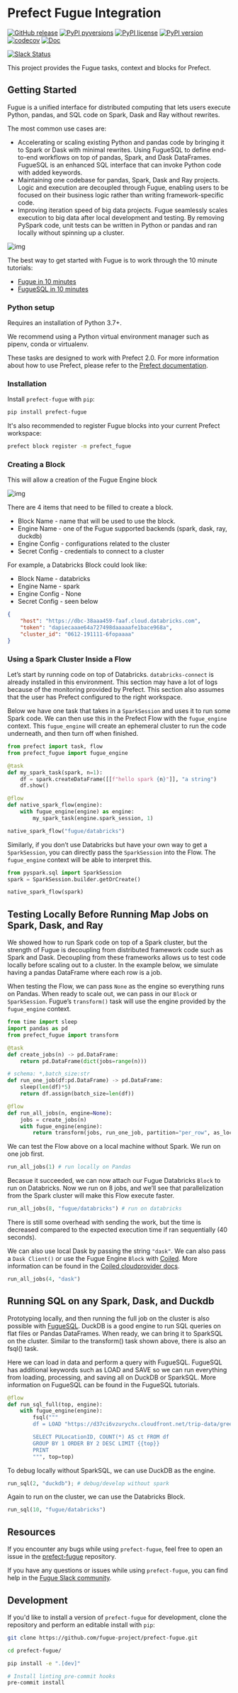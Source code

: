 # Prefect Fugue Integration

[![GitHub release](https://img.shields.io/github/release/fugue-project/prefect-fugue.svg)](https://GitHub.com/fugue-project/prefect-fugue)
[![PyPI pyversions](https://img.shields.io/pypi/pyversions/prefect-fugue.svg)](https://pypi.python.org/pypi/prefect-fugue/)
[![PyPI license](https://img.shields.io/pypi/l/prefect-fugue.svg)](https://pypi.python.org/pypi/prefect-fugue/)
[![PyPI version](https://badge.fury.io/py/prefect-fugue.svg)](https://pypi.python.org/pypi/prefect-fugue/)
[![codecov](https://codecov.io/gh/fugue-project/prefect-fugue/branch/master/graph/badge.svg?token=J4UB06GWO1)](https://codecov.io/gh/fugue-project/prefect-fugue)
[![Doc](https://readthedocs.org/projects/prefect-fugue/badge)](https://prefect-fugue.readthedocs.org)

[![Slack Status](https://img.shields.io/badge/slack-join_chat-white.svg?logo=slack&style=social)](http://slack.fugue.ai)


This project provides the Fugue tasks, context and blocks for Prefect.

## Getting Started

Fugue is a unified interface for distributed computing that lets users execute Python, pandas, and SQL code on Spark, Dask and Ray without rewrites.

The most common use cases are:

* Accelerating or scaling existing Python and pandas code by bringing it to Spark or Dask with minimal rewrites.
Using FugueSQL to define end-to-end workflows on top of pandas, Spark, and Dask DataFrames. FugueSQL is an enhanced SQL interface that can invoke Python code with added keywords.
* Maintaining one codebase for pandas, Spark, Dask and Ray projects. Logic and execution are decoupled through Fugue, enabling users to be focused on their business logic rather than writing framework-specific code.
* Improving iteration speed of big data projects. Fugue seamlessly scales execution to big data after local development and testing. By removing PySpark code, unit tests can be written in Python or pandas and ran locally without spinning up a cluster.

![img](docs/img/fugue.png)

The best way to get started with Fugue is to work through the 10 minute tutorials:

* [Fugue in 10 minutes](https://fugue-tutorials.readthedocs.io/tutorials/quick_look/ten_minutes.html)
* [FugueSQL in 10 minutes](https://fugue-tutorials.readthedocs.io/tutorials/quick_look/ten_minutes_sql.html)

### Python setup

Requires an installation of Python 3.7+.

We recommend using a Python virtual environment manager such as pipenv, conda or virtualenv.

These tasks are designed to work with Prefect 2.0. For more information about how to use Prefect, please refer to the [Prefect documentation](https://orion-docs.prefect.io/).

### Installation

Install `prefect-fugue` with `pip`:

```bash
pip install prefect-fugue
```

It's also recommended to register Fugue blocks into your current Prefect workspace:

```bash
prefect block register -m prefect_fugue
```

### Creating a Block

This will allow a creation of the Fugue Engine block

![img](https://fugue-tutorials.readthedocs.io/_images/prefect_fugue_block.png)

There are 4 items that need to be filled to create a block.

* Block Name - name that will be used to use the block.
* Engine Name - one of the Fugue supported backends (spark, dask, ray, duckdb)
* Engine Config - configurations related to the cluster
* Secret Config - credentials to connect to a cluster

For example, a Databricks Block could look like:

* Block Name - databricks
* Engine Name - spark
* Engine Config - None
* Secret Config - seen below

```json
{
    "host": "https://dbc-38aaa459-faaf.cloud.databricks.com",
    "token": "dapiecaaae64a727498daaaaafe1bace968a",
    "cluster_id": "0612-191111-6fopaaaa"
}
```

### Using a Spark Cluster Inside a Flow

Let’s start by running code on top of Databricks. `databricks-connect` is already installed in this environment. This section may have a lot of logs because of the monitoring provided by Prefect. This section also assumes that the user has Prefect configured to the right workspace.

Below we have one task that takes in a `SparkSession` and uses it to run some Spark code. We can then use this in the Prefect Flow with the `fugue_engine` context. This `fugue_engine` will create an ephemeral cluster to run the code underneath, and then turn off when finished.

```python
from prefect import task, flow
from prefect_fugue import fugue_engine

@task
def my_spark_task(spark, n=1):
    df = spark.createDataFrame([[f"hello spark {n}"]], "a string")
    df.show()

@flow
def native_spark_flow(engine):
    with fugue_engine(engine) as engine:
        my_spark_task(engine.spark_session, 1)

native_spark_flow("fugue/databricks")
```

Similarly, if you don’t use Databricks but have your own way to get a `SparkSession`, you can directly pass the `SparkSession` into the Flow. The `fugue_engine` context will be able to interpret this.

```python
from pyspark.sql import SparkSession
spark = SparkSession.builder.getOrCreate()

native_spark_flow(spark)
```

## Testing Locally Before Running Map Jobs on Spark, Dask, and Ray 

We showed how to run Spark code on top of a Spark cluster, but the strength of Fugue is decoupling from distributed framework code such as Spark and Dask. Decoupling from these frameworks allows us to test code locally before scaling out to a cluster. In the example below, we simulate having a pandas DataFrame where each row is a job.

When testing the Flow, we can pass `None` as the engine so everything runs on Pandas. When ready to scale out, we can pass in our `Block` or `SparkSession`. Fugue’s `transform()` task will use the engine provided by the `fugue_engine` context.

```python
from time import sleep
import pandas as pd
from prefect_fugue import transform

@task
def create_jobs(n) -> pd.DataFrame:
    return pd.DataFrame(dict(jobs=range(n)))

# schema: *,batch_size:str
def run_one_job(df:pd.DataFrame) -> pd.DataFrame:
    sleep(len(df)*5)
    return df.assign(batch_size=len(df))

@flow
def run_all_jobs(n, engine=None):
    jobs = create_jobs(n)
    with fugue_engine(engine):
        return transform(jobs, run_one_job, partition="per_row", as_local=True)
```

We can test the Flow above on a local machine without Spark. We run on one job first.

```python
run_all_jobs(1) # run locally on Pandas
```

Becasue it succeeded, we can now attach our Fugue Databricks `Block` to run on Databricks. Now we run on 8 jobs, and we’ll see that parallelization from the Spark cluster will make this Flow execute faster.

```python
run_all_jobs(8, "fugue/databricks") # run on databricks
```

There is still some overhead with sending the work, but the time is decreased compared to the expected execution time if ran sequentially (40 seconds).

We can also use local Dask by passing the string `"dask"`. We can also pass a `Dask Client()` or use the Fugue Engine `Block` with [Coiled](https://coiled.io/). More information can be found in the [Coiled cloudprovider docs](https://fugue-tutorials.readthedocs.io/tutorials/integrations/cloudproviders/coiled.html).

```python
run_all_jobs(4, "dask")
```

## Running SQL on any Spark, Dask, and Duckdb

Prototyping locally, and then running the full job on the cluster is also possible with [FugueSQL](https://fugue-tutorials.readthedocs.io/tutorials/quick_look/ten_minutes_sql.html). DuckDB is a good engine to run SQL queries on flat files or Pandas DataFrames. When ready, we can bring it to SparkSQL on the cluster. Similar to the transform() task shown above, there is also an fsql() task.

Here we can load in data and perform a query with FugueSQL. FugueSQL has additional keywords such as LOAD and SAVE so we can run everything from loading, processing, and saving all on DuckDB or SparkSQL. More information on FugueSQL can be found in the FugueSQL tutorials.

```python
@flow
def run_sql_full(top, engine):
    with fugue_engine(engine):
        fsql("""
        df = LOAD "https://d37ci6vzurychx.cloudfront.net/trip-data/green_tripdata_2022-01.parquet"

        SELECT PULocationID, COUNT(*) AS ct FROM df
        GROUP BY 1 ORDER BY 2 DESC LIMIT {{top}}
        PRINT
        """, top=top)
```

To debug locally without SparkSQL, we can use DuckDB as the engine.

```python
run_sql(2, "duckdb"); # debug/develop without spark
```

Again to run on the cluster, we can use the Databricks Block.

```python
run_sql(10, "fugue/databricks")
```

## Resources

If you encounter any bugs while using `prefect-fugue`, feel free to open an issue in the [prefect-fugue](https://github.com/fugue-project/prefect-fugue) repository.

If you have any questions or issues while using `prefect-fugue`, you can find help in the [Fugue Slack community](http://slack.fugue.ai).

## Development

If you'd like to install a version of `prefect-fugue` for development, clone the repository and perform an editable install with `pip`:

```bash
git clone https://github.com/fugue-project/prefect-fugue.git

cd prefect-fugue/

pip install -e ".[dev]"

# Install linting pre-commit hooks
pre-commit install
```
